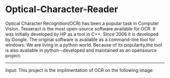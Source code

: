 # Optical-Character-Reader


Optical Character Recognition(OCR) has been a popular task in Computer Vision. Tesseract is the most open-source software available for OCR. It was initially developed by HP as a tool in C++. 
Since 2006 it is developed by Google. The original software is available as a command-line tool for windows. We are living in a python world. Because of its popularity,the tool is also available in python--developed and maintained as an opensource project.


---------------------------

Input:
This project is the implimentation of OCR on the following image:
